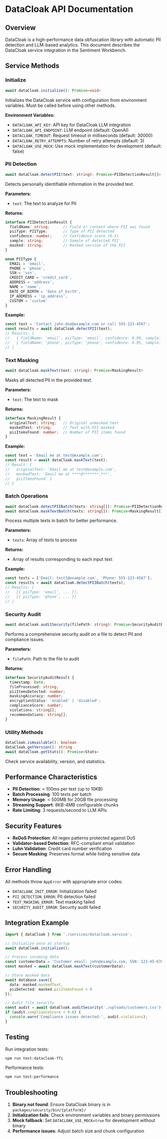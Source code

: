 # DataCloak API Documentation

## Overview

DataCloak is a high-performance data obfuscation library with automatic PII detection and LLM-based analytics. This document describes the DataCloak service integration in the Sentiment Workbench.

## Service Methods

### Initialize

```typescript
await dataCloak.initialize(): Promise<void>
```

Initializes the DataCloak service with configuration from environment variables. Must be called before using other methods.

**Environment Variables:**
- `DATACLOAK_API_KEY`: API key for DataCloak LLM integration
- `DATACLOAK_API_ENDPOINT`: LLM endpoint (default: OpenAI)
- `DATACLOAK_TIMEOUT`: Request timeout in milliseconds (default: 30000)
- `DATACLOAK_RETRY_ATTEMPTS`: Number of retry attempts (default: 3)
- `DATACLOAK_USE_MOCK`: Use mock implementation for development (default: false)

### PII Detection

```typescript
await dataCloak.detectPII(text: string): Promise<PIIDetectionResult[]>
```

Detects personally identifiable information in the provided text.

**Parameters:**
- `text`: The text to analyze for PII

**Returns:**
```typescript
interface PIIDetectionResult {
  fieldName: string;      // Field or context where PII was found
  piiType: PIIType;       // Type of PII detected
  confidence: number;     // Confidence score (0-1)
  sample: string;         // Sample of detected PII
  masked: string;         // Masked version of the PII
}

enum PIIType {
  EMAIL = 'email',
  PHONE = 'phone',
  SSN = 'ssn',
  CREDIT_CARD = 'credit_card',
  ADDRESS = 'address',
  NAME = 'name',
  DATE_OF_BIRTH = 'date_of_birth',
  IP_ADDRESS = 'ip_address',
  CUSTOM = 'custom'
}
```

**Example:**
```typescript
const text = 'Contact john.doe@example.com or call 555-123-4567';
const results = await dataCloak.detectPII(text);
// Results: [
//   { fieldName: 'email', piiType: 'email', confidence: 0.99, sample: 'john.doe@example.com', masked: 'j***.***@e******.com' },
//   { fieldName: 'phone', piiType: 'phone', confidence: 0.95, sample: '555-123-4567', masked: '***-***-4567' }
// ]
```

### Text Masking

```typescript
await dataCloak.maskText(text: string): Promise<MaskingResult>
```

Masks all detected PII in the provided text.

**Parameters:**
- `text`: The text to mask

**Returns:**
```typescript
interface MaskingResult {
  originalText: string;   // Original unmasked text
  maskedText: string;     // Text with PII masked
  piiItemsFound: number;  // Number of PII items found
}
```

**Example:**
```typescript
const text = 'Email me at test@example.com';
const result = await dataCloak.maskText(text);
// Result: {
//   originalText: 'Email me at test@example.com',
//   maskedText: 'Email me at ****@*******.***',
//   piiItemsFound: 1
// }
```

### Batch Operations

```typescript
await dataCloak.detectPIIBatch(texts: string[]): Promise<PIIDetectionResult[][]>
await dataCloak.maskTextBatch(texts: string[]): Promise<MaskingResult[]>
```

Process multiple texts in batch for better performance.

**Parameters:**
- `texts`: Array of texts to process

**Returns:**
- Array of results corresponding to each input text

**Example:**
```typescript
const texts = ['Email: test1@example.com', 'Phone: 555-123-4567'];
const results = await dataCloak.detectPIIBatch(texts);
// Results: [
//   [{ piiType: 'email', ... }],
//   [{ piiType: 'phone', ... }]
// ]
```

### Security Audit

```typescript
await dataCloak.auditSecurity(filePath: string): Promise<SecurityAuditResult>
```

Performs a comprehensive security audit on a file to detect PII and compliance issues.

**Parameters:**
- `filePath`: Path to the file to audit

**Returns:**
```typescript
interface SecurityAuditResult {
  timestamp: Date;
  fileProcessed: string;
  piiItemsDetected: number;
  maskingAccuracy: number;
  encryptionStatus: 'enabled' | 'disabled';
  complianceScore: number;
  violations: string[];
  recommendations: string[];
}
```

### Utility Methods

```typescript
dataCloak.isAvailable(): boolean
dataCloak.getVersion(): string
await dataCloak.getStats(): Promise<Stats>
```

Check service availability, version, and statistics.

## Performance Characteristics

- **PII Detection**: < 100ms per text (up to 10KB)
- **Batch Processing**: 100 texts per batch
- **Memory Usage**: < 500MB for 20GB file processing
- **Streaming Support**: 8KB-4MB configurable chunks
- **Rate Limiting**: 3 requests/second to LLM APIs

## Security Features

- **ReDoS Protection**: All regex patterns protected against DoS
- **Validator-based Detection**: RFC-compliant email validation
- **Luhn Validation**: Credit card number verification
- **Secure Masking**: Preserves format while hiding sensitive data

## Error Handling

All methods throw `AppError` with appropriate error codes:

- `DATACLOAK_INIT_ERROR`: Initialization failed
- `PII_DETECTION_ERROR`: PII detection failed
- `TEXT_MASKING_ERROR`: Text masking failed
- `SECURITY_AUDIT_ERROR`: Security audit failed

## Integration Example

```typescript
import { dataCloak } from './services/datacloak.service';

// Initialize once at startup
await dataCloak.initialize();

// Process incoming data
const customerData = 'Customer email: john@example.com, SSN: 123-45-6789';
const masked = await dataCloak.maskText(customerData);

// Store masked data
await database.save({
  data: masked.maskedText,
  piiDetected: masked.piiItemsFound > 0
});

// Audit file security
const audit = await dataCloak.auditSecurity('./uploads/customers.csv');
if (audit.complianceScore < 0.8) {
  console.warn('Compliance issues detected:', audit.violations);
}
```

## Testing

Run integration tests:
```bash
npm run test:datacloak-ffi
```

Performance tests:
```bash
npm run test:performance
```

## Troubleshooting

1. **Binary not found**: Ensure DataCloak binary is in `packages/security/bin/{platform}/`
2. **Initialization fails**: Check environment variables and binary permissions
3. **Mock fallback**: Set `DATACLOAK_USE_MOCK=true` for development without binary
4. **Performance issues**: Adjust batch size and chunk configuration
